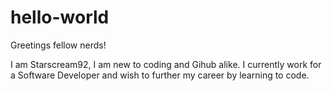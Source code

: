 # hello-world

Greetings fellow nerds!

I am Starscream92, I am new to coding and Gihub alike.  I currently work for a Software Developer and wish to further my career by learning to code.
